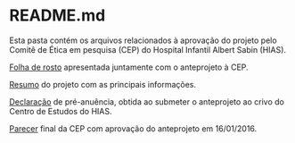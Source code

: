 # README.md

Esta pasta contém os arquivos relacionados à aprovação do projeto pelo Comitê de Ética em pesquisa (CEP) do Hospital Infantil Albert Sabin (HIAS).

[Folha de rosto](folhaDeRostoAss.pdf) apresentada juntamente com o anteprojeto à CEP.

[Resumo](PB_INFORMAÇÕES_BÁSICAS_DO_PROJETO_266529.pdf) do projeto com as principais informações.

[Declaração](scanned_20140328-2023.pdf) de pré-anuência, obtida ao submeter o anteprojeto ao crivo do Centro de Estudos do HIAS.

[Parecer](PB_PARECER_CONSUBSTANCIADO_CEP_1386007.pdf) final da CEP com aprovação do anteprojeto em 16/01/2016.

